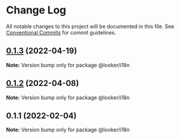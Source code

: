 # Change Log

All notable changes to this project will be documented in this file.
See [Conventional Commits](https://conventionalcommits.org) for commit guidelines.

## [0.1.3](https://github.com/looker-open-source/components/compare/@looker/i18n@0.1.2...@looker/i18n@0.1.3) (2022-04-19)

**Note:** Version bump only for package @looker/i18n





## [0.1.2](https://github.com/looker-open-source/components/compare/@looker/i18n@0.1.1...@looker/i18n@0.1.2) (2022-04-08)

**Note:** Version bump only for package @looker/i18n





## 0.1.1 (2022-02-04)

**Note:** Version bump only for package @looker/i18n
